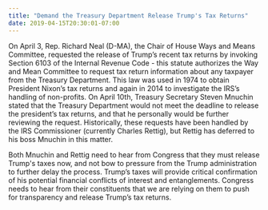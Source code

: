 ```yaml
---
title: "Demand the Treasury Department Release Trump's Tax Returns"
date: 2019-04-15T20:30:01-07:00
---
```

On April 3, Rep. Richard Neal (D-MA), the Chair of House Ways and Means Committee, requested the release of Trump’s recent tax returns by invoking Section 6103 of the Internal Revenue Code - this statute authorizes the Way and Mean Committee to request tax return information about any taxpayer from the Treasury Department. This law was used in 1974 to obtain President Nixon’s tax returns and again in 2014 to investigate the IRS’s handling of non-profits. On April 10th, Treasury Secretary Steven Mnuchin stated that the Treasury Department would not meet the deadline to release the president’s tax returns, and that he personally would be further reviewing the request. Historically, these requests have been handled by the IRS Commissioner (currently Charles Rettig), but Rettig has deferred to his boss Mnuchin in this matter.

Both Mnuchin and Rettig need to hear from Congress that they must release Trump's taxes now, and not bow to pressure from the Trump administration to further delay the process. Trump’s taxes will provide critical confirmation of his potential financial conflicts of interest and entanglements. Congress needs to hear from their constituents that we are relying on them to push for transparency and release Trump’s tax returns.
